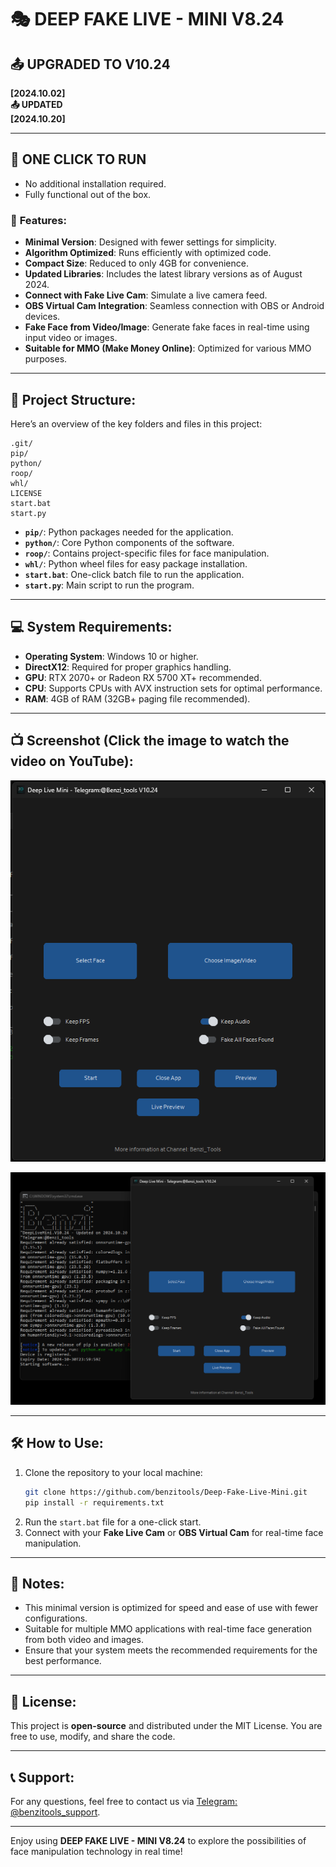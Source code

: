 
# 🎭 DEEP FAKE LIVE - MINI V8.24  
## 📤 UPGRADED TO V10.24  
**[2024.10.02]**  
**📤 UPDATED**  
**[2024.10.20]**

---

## 🚬 ONE CLICK TO RUN  
- No additional installation required.  
- Fully functional out of the box.

### 🎉 **Features**:
- **Minimal Version**: Designed with fewer settings for simplicity.  
- **Algorithm Optimized**: Runs efficiently with optimized code.  
- **Compact Size**: Reduced to only 4GB for convenience.  
- **Updated Libraries**: Includes the latest library versions as of August 2024.  
- **Connect with Fake Live Cam**: Simulate a live camera feed.  
- **OBS Virtual Cam Integration**: Seamless connection with OBS or Android devices.  
- **Fake Face from Video/Image**: Generate fake faces in real-time using input video or images.  
- **Suitable for MMO (Make Money Online)**: Optimized for various MMO purposes.

---

## 📁 **Project Structure**:
Here’s an overview of the key folders and files in this project:

```
.git/
pip/
python/
roop/
whl/
LICENSE
start.bat
start.py
```

- **`pip/`**: Python packages needed for the application.  
- **`python/`**: Core Python components of the software.  
- **`roop/`**: Contains project-specific files for face manipulation.  
- **`whl/`**: Python wheel files for easy package installation.  
- **`start.bat`**: One-click batch file to run the application.  
- **`start.py`**: Main script to run the program.

---

## 💻 **System Requirements**:
- **Operating System**: Windows 10 or higher.  
- **DirectX12**: Required for proper graphics handling.  
- **GPU**: RTX 2070+ or Radeon RX 5700 XT+ recommended.  
- **CPU**: Supports CPUs with AVX instruction sets for optimal performance.  
- **RAM**: 4GB of RAM (32GB+ paging file recommended).  

---

## 📺 Screenshot (Click the image to watch the video on YouTube):


[![Screenshot](https://github.com/benzitools/DeepLiveMini.V10.24/blob/main/screenshot/1.png)](https://youtu.be/0Vhw7FxUz8Q)

[![Screenshot](https://github.com/benzitools/DeepLiveMini.V10.24/blob/main/screenshot/2.png)](https://youtu.be/0Vhw7FxUz8Q)

---

## 🛠️ **How to Use**:
1. Clone the repository to your local machine:
   ```bash
   git clone https://github.com/benzitools/Deep-Fake-Live-Mini.git
   pip install -r requirements.txt
   ```
2. Run the `start.bat` file for a one-click start.  
3. Connect with your **Fake Live Cam** or **OBS Virtual Cam** for real-time face manipulation.  

---

## 🔧 **Notes**:
- This minimal version is optimized for speed and ease of use with fewer configurations.  
- Suitable for multiple MMO applications with real-time face generation from both video and images.  
- Ensure that your system meets the recommended requirements for the best performance.  

---

## 📄 **License**:
This project is **open-source** and distributed under the MIT License. You are free to use, modify, and share the code.

---

## 📞 **Support**:
For any questions, feel free to contact us via [Telegram: @benzitools_support](https://t.me/benzitools_support).

---

Enjoy using **DEEP FAKE LIVE - MINI V8.24** to explore the possibilities of face manipulation technology in real time!
